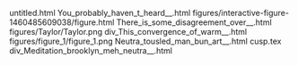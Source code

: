 untitled.html
You_probably_haven_t_heard__.html
figures/interactive-figure-1460485609038/figure.html
There_is_some_disagreement_over__.html
figures/Taylor/Taylor.png
div_This_convergence_of_warm__.html
figures/figure_1/figure_1.png
Neutra_tousled_man_bun_art__.html
cusp.tex
div_Meditation_brooklyn_meh_neutra__.html
